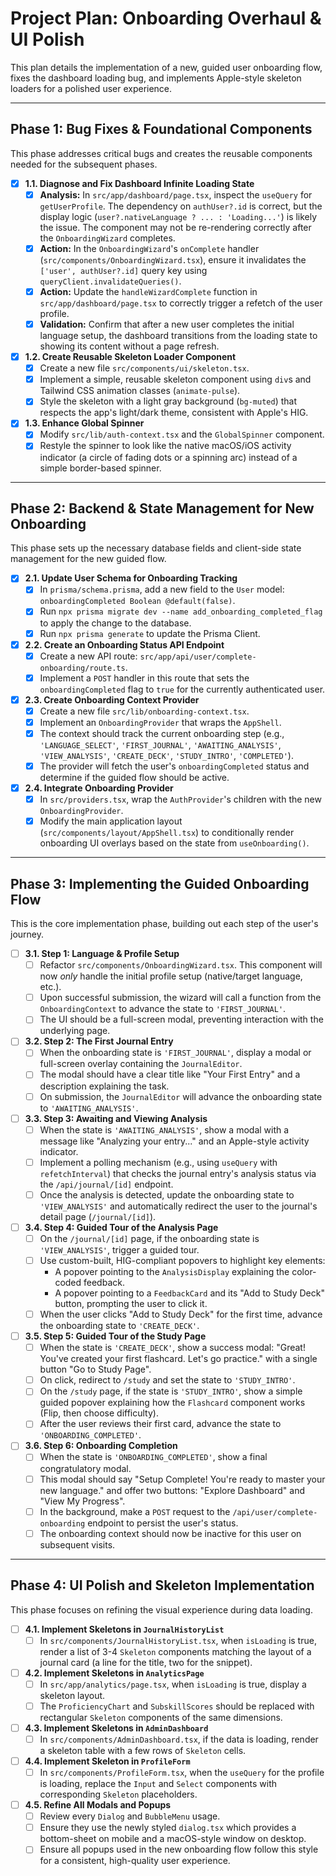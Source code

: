 # Project Plan: Onboarding Overhaul & UI Polish

This plan details the implementation of a new, guided user onboarding flow, fixes the dashboard loading bug, and implements Apple-style skeleton loaders for a polished user experience.

---

## Phase 1: Bug Fixes & Foundational Components

This phase addresses critical bugs and creates the reusable components needed for the subsequent phases.

- [x] **1.1. Diagnose and Fix Dashboard Infinite Loading State**
    - [x] **Analysis:** In `src/app/dashboard/page.tsx`, inspect the `useQuery` for `getUserProfile`. The dependency on `authUser?.id` is correct, but the display logic (`user?.nativeLanguage ? ... : 'Loading...'`) is likely the issue. The component may not be re-rendering correctly after the `OnboardingWizard` completes.
    - [x] **Action:** In the `OnboardingWizard`'s `onComplete` handler (`src/components/OnboardingWizard.tsx`), ensure it invalidates the `['user', authUser?.id]` query key using `queryClient.invalidateQueries()`.
    - [x] **Action:** Update the `handleWizardComplete` function in `src/app/dashboard/page.tsx` to correctly trigger a refetch of the user profile.
    - [x] **Validation:** Confirm that after a new user completes the initial language setup, the dashboard transitions from the loading state to showing its content without a page refresh.

- [x] **1.2. Create Reusable Skeleton Loader Component**
    - [x] Create a new file `src/components/ui/skeleton.tsx`.
    - [x] Implement a simple, reusable skeleton component using `div`s and Tailwind CSS animation classes (`animate-pulse`).
    - [x] Style the skeleton with a light gray background (`bg-muted`) that respects the app's light/dark theme, consistent with Apple's HIG.

- [x] **1.3. Enhance Global Spinner**
    - [x] Modify `src/lib/auth-context.tsx` and the `GlobalSpinner` component.
    - [x] Restyle the spinner to look like the native macOS/iOS activity indicator (a circle of fading dots or a spinning arc) instead of a simple border-based spinner.

---

## Phase 2: Backend & State Management for New Onboarding

This phase sets up the necessary database fields and client-side state management for the new guided flow.

- [x] **2.1. Update User Schema for Onboarding Tracking**
    - [x] In `prisma/schema.prisma`, add a new field to the `User` model: `onboardingCompleted Boolean @default(false)`.
    - [x] Run `npx prisma migrate dev --name add_onboarding_completed_flag` to apply the change to the database.
    - [x] Run `npx prisma generate` to update the Prisma Client.

- [x] **2.2. Create an Onboarding Status API Endpoint**
    - [x] Create a new API route: `src/app/api/user/complete-onboarding/route.ts`.
    - [x] Implement a `POST` handler in this route that sets the `onboardingCompleted` flag to `true` for the currently authenticated user.

- [x] **2.3. Create Onboarding Context Provider**
    - [x] Create a new file `src/lib/onboarding-context.tsx`.
    - [x] Implement an `OnboardingProvider` that wraps the `AppShell`.
    - [x] The context should track the current onboarding step (e.g., `'LANGUAGE_SELECT'`, `'FIRST_JOURNAL'`, `'AWAITING_ANALYSIS'`, `'VIEW_ANALYSIS'`, `'CREATE_DECK'`, `'STUDY_INTRO'`, `'COMPLETED'`).
    - [x] The provider will fetch the user's `onboardingCompleted` status and determine if the guided flow should be active.

- [x] **2.4. Integrate Onboarding Provider**
    - [x] In `src/providers.tsx`, wrap the `AuthProvider`'s children with the new `OnboardingProvider`.
    - [x] Modify the main application layout (`src/components/layout/AppShell.tsx`) to conditionally render onboarding UI overlays based on the state from `useOnboarding()`.

---

## Phase 3: Implementing the Guided Onboarding Flow

This is the core implementation phase, building out each step of the user's journey.

- [ ] **3.1. Step 1: Language & Profile Setup**
    - [ ] Refactor `src/components/OnboardingWizard.tsx`. This component will now *only* handle the initial profile setup (native/target language, etc.).
    - [ ] Upon successful submission, the wizard will call a function from the `OnboardingContext` to advance the state to `'FIRST_JOURNAL'`.
    - [ ] The UI should be a full-screen modal, preventing interaction with the underlying page.

- [ ] **3.2. Step 2: The First Journal Entry**
    - [ ] When the onboarding state is `'FIRST_JOURNAL'`, display a modal or full-screen overlay containing the `JournalEditor`.
    - [ ] The modal should have a clear title like "Your First Entry" and a description explaining the task.
    - [ ] On submission, the `JournalEditor` will advance the onboarding state to `'AWAITING_ANALYSIS'`.

- [ ] **3.3. Step 3: Awaiting and Viewing Analysis**
    - [ ] When the state is `'AWAITING_ANALYSIS'`, show a modal with a message like "Analyzing your entry..." and an Apple-style activity indicator.
    - [ ] Implement a polling mechanism (e.g., using `useQuery` with `refetchInterval`) that checks the journal entry's analysis status via the `/api/journal/[id]` endpoint.
    - [ ] Once the analysis is detected, update the onboarding state to `'VIEW_ANALYSIS'` and automatically redirect the user to the journal's detail page (`/journal/[id]`).

- [ ] **3.4. Step 4: Guided Tour of the Analysis Page**
    - [ ] On the `/journal/[id]` page, if the onboarding state is `'VIEW_ANALYSIS'`, trigger a guided tour.
    - [ ] Use custom-built, HIG-compliant popovers to highlight key elements:
        - A popover pointing to the `AnalysisDisplay` explaining the color-coded feedback.
        - A popover pointing to a `FeedbackCard` and its "Add to Study Deck" button, prompting the user to click it.
    - [ ] When the user clicks "Add to Study Deck" for the first time, advance the onboarding state to `'CREATE_DECK'`.

- [ ] **3.5. Step 5: Guided Tour of the Study Page**
    - [ ] When the state is `'CREATE_DECK'`, show a success modal: "Great! You've created your first flashcard. Let's go practice." with a single button "Go to Study Page".
    - [ ] On click, redirect to `/study` and set the state to `'STUDY_INTRO'`.
    - [ ] On the `/study` page, if the state is `'STUDY_INTRO'`, show a simple guided popover explaining how the `Flashcard` component works (Flip, then choose difficulty).
    - [ ] After the user reviews their first card, advance the state to `'ONBOARDING_COMPLETED'`.

- [ ] **3.6. Step 6: Onboarding Completion**
    - [ ] When the state is `'ONBOARDING_COMPLETED'`, show a final congratulatory modal.
    - [ ] This modal should say "Setup Complete! You're ready to master your new language." and offer two buttons: "Explore Dashboard" and "View My Progress".
    - [ ] In the background, make a `POST` request to the `/api/user/complete-onboarding` endpoint to persist the user's status.
    - [ ] The onboarding context should now be inactive for this user on subsequent visits.

---

## Phase 4: UI Polish and Skeleton Implementation

This phase focuses on refining the visual experience during data loading.

- [ ] **4.1. Implement Skeletons in `JournalHistoryList`**
    - [ ] In `src/components/JournalHistoryList.tsx`, when `isLoading` is true, render a list of 3-4 `Skeleton` components matching the layout of a journal card (a line for the title, two for the snippet).

- [ ] **4.2. Implement Skeletons in `AnalyticsPage`**
    - [ ] In `src/app/analytics/page.tsx`, when `isLoading` is true, display a skeleton layout.
    - [ ] The `ProficiencyChart` and `SubskillScores` should be replaced with rectangular `Skeleton` components of the same dimensions.

- [ ] **4.3. Implement Skeletons in `AdminDashboard`**
    - [ ] In `src/components/AdminDashboard.tsx`, if the data is loading, render a skeleton table with a few rows of `Skeleton` cells.

- [ ] **4.4. Implement Skeleton in `ProfileForm`**
    - [ ] In `src/components/ProfileForm.tsx`, when the `useQuery` for the profile is loading, replace the `Input` and `Select` components with corresponding `Skeleton` placeholders.

- [ ] **4.5. Refine All Modals and Popups**
    - [ ] Review every `Dialog` and `BubbleMenu` usage.
    - [ ] Ensure they use the newly styled `dialog.tsx` which provides a bottom-sheet on mobile and a macOS-style window on desktop.
    - [ ] Ensure all popups used in the new onboarding flow follow this style for a consistent, high-quality user experience.